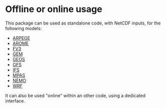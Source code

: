 # Offline or online usage

This package can be used as standalone code, with NetCDF inputs, for the following models:
  - [ARPEGE](http://www.cnrm-game-meteo.fr/spip.php?article121&lang=en)
  - [AROME](http://www.cnrm-game-meteo.fr/spip.php?article120&lang=en)
  - [FV3](https://www.gfdl.noaa.gov/fv3)
  - [GEM](https://en.wikipedia.org/wiki/Global_Environmental_Multiscale_Model)
  - [GEOS](https://gmao.gsfc.nasa.gov/GEOS)
  - [GFS](https://www.ncdc.noaa.gov/data-access/model-data/model-datasets/global-forcast-system-gfs)
  - [IFS](http://www.ecmwf.int/en/research/modelling-and-prediction)
  - [MPAS](https://mpas-dev.github.io)
  - [NEMO](http://www.nemo-ocean.eu)
  - [WRF](http://www.wrf-model.org)

It can also be used "online" within an other code, using a dedicated interface.
